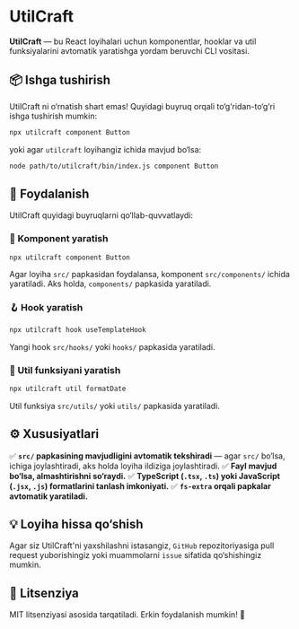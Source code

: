 # UtilCraft

**UtilCraft** — bu React loyihalari uchun komponentlar, hooklar va util funksiyalarini avtomatik yaratishga yordam beruvchi CLI vositasi.

## 📦 Ishga tushirish

UtilCraft ni o‘rnatish shart emas! Quyidagi buyruq orqali to‘g‘ridan-to‘g‘ri ishga tushirish mumkin:

```bash
npx utilcraft component Button
```

yoki agar `utilcraft` loyihangiz ichida mavjud bo‘lsa:

```bash
node path/to/utilcraft/bin/index.js component Button
```

## 🚀 Foydalanish

UtilCraft quyidagi buyruqlarni qo‘llab-quvvatlaydi:

### 🎨 Komponent yaratish

```bash
npx utilcraft component Button
```

Agar loyiha `src/` papkasidan foydalansa, komponent `src/components/` ichida yaratiladi.
Aks holda, `components/` papkasida yaratiladi.

### 🪝 Hook yaratish

```bash
npx utilcraft hook useTemplateHook
```

Yangi hook `src/hooks/` yoki `hooks/` papkasida yaratiladi.

### 🔧 Util funksiyani yaratish

```bash
npx utilcraft util formatDate
```

Util funksiya `src/utils/` yoki `utils/` papkasida yaratiladi.

## ⚙️ Xususiyatlari

✅ **`src/` papkasining mavjudligini avtomatik tekshiradi** — agar `src/` bo‘lsa, ichiga joylashtiradi, aks holda loyiha ildiziga joylashtiradi.
✅ **Fayl mavjud bo‘lsa, almashtirishni so‘raydi.**
✅ **TypeScript (`.tsx`, `.ts`) yoki JavaScript (`.jsx`, `.js`) formatlarini tanlash imkoniyati.**
✅ **`fs-extra` orqali papkalar avtomatik yaratiladi.**

## 💡 Loyiha hissa qo‘shish

Agar siz UtilCraft'ni yaxshilashni istasangiz, `GitHub` repozitoriyasiga pull request yuborishingiz yoki muammolarni `issue` sifatida qo‘shishingiz mumkin.

## 📄 Litsenziya

MIT litsenziyasi asosida tarqatiladi. Erkin foydalanish mumkin! 🎉

